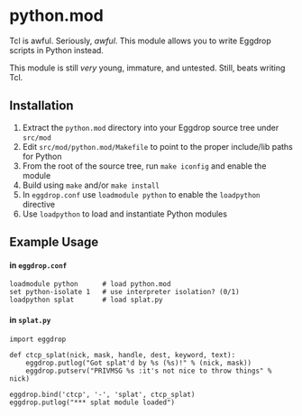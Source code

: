 python.mod
==========

Tcl is awful. Seriously, *awful*. This module allows you to write Eggdrop
scripts in Python instead.

This module is still *very* young, immature, and untested. Still, beats
writing Tcl.


Installation
------------

1. Extract the `python.mod` directory into your Eggdrop source tree under
   `src/mod`
2. Edit `src/mod/python.mod/Makefile` to point to the proper include/lib paths
   for Python
3. From the root of the source tree, run `make iconfig` and enable the module
4. Build using `make` and/or `make install`
5. In `eggdrop.conf` use `loadmodule python` to enable the `loadpython`
   directive
6. Use `loadpython` to load and instantiate Python modules


Example Usage
-------------

#### in `eggdrop.conf`

    loadmodule python      # load python.mod
    set python-isolate 1   # use interpreter isolation? (0/1)
    loadpython splat       # load splat.py

#### in `splat.py`

    import eggdrop

    def ctcp_splat(nick, mask, handle, dest, keyword, text):
        eggdrop.putlog("Got splat'd by %s (%s)!" % (nick, mask))
        eggdrop.putserv("PRIVMSG %s :it's not nice to throw things" % nick)

    eggdrop.bind('ctcp', '-', 'splat', ctcp_splat)
    eggdrop.putlog("*** splat module loaded")

